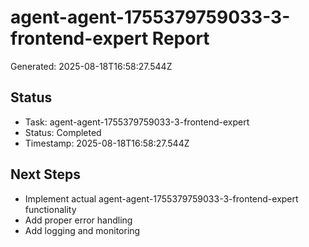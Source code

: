 # agent-agent-1755379759033-3-frontend-expert Report

Generated: 2025-08-18T16:58:27.544Z

## Status
- Task: agent-agent-1755379759033-3-frontend-expert
- Status: Completed
- Timestamp: 2025-08-18T16:58:27.544Z

## Next Steps
- Implement actual agent-agent-1755379759033-3-frontend-expert functionality
- Add proper error handling
- Add logging and monitoring
